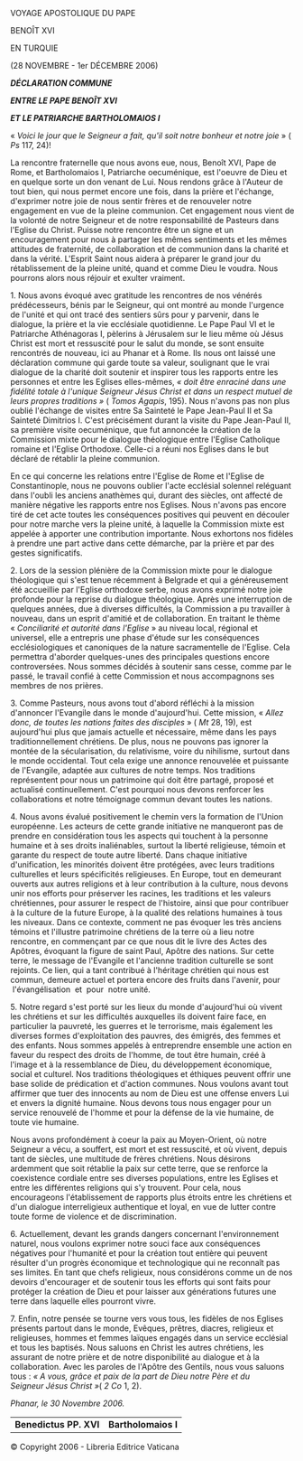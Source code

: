 VOYAGE APOSTOLIQUE DU PAPE

BENOÎT XVI

EN TURQUIE

(28 NOVEMBRE - 1er DÉCEMBRE 2006)

***DÉCLARATION COMMUNE***

***ENTRE LE PAPE BENOÎT XVI***

***ET LE PATRIARCHE BARTHOLOMAIOS I***

« *Voici le jour que le Seigneur a fait, qu'il soit notre bonheur et notre joie* » ( *Ps* 117, 24)!

La rencontre fraternelle que nous avons eue, nous, Benoît XVI, Pape de Rome, et Bartholomaios I, Patriarche oecuménique, est l'oeuvre de Dieu et en quelque sorte un don venant de Lui. Nous rendons grâce à l'Auteur de tout bien, qui nous permet encore une fois, dans la prière et l'échange, d'exprimer notre joie de nous sentir frères et de renouveler notre engagement en vue de la pleine communion. Cet engagement nous vient de la volonté de notre Seigneur et de notre responsabilité de Pasteurs dans l'Eglise du Christ. Puisse notre rencontre être un signe et un encouragement pour nous à partager les mêmes sentiments et les mêmes attitudes de fraternité, de collaboration et de communion dans la charité et dans la vérité. L'Esprit Saint nous aidera à préparer le grand jour du rétablissement de la pleine unité, quand et comme Dieu le voudra. Nous pourrons alors nous réjouir et exulter vraiment.

1. Nous avons évoqué avec gratitude les rencontres de nos vénérés prédécesseurs, bénis par le Seigneur, qui ont montré au monde l'urgence de l'unité et qui ont tracé des sentiers sûrs pour y parvenir, dans le dialogue, la prière et la vie ecclésiale quotidienne. Le Pape Paul VI et le Patriarche Athénagoras I, pèlerins à Jérusalem sur le lieu même où Jésus Christ est mort et ressuscité pour le salut du monde, se sont ensuite rencontrés de nouveau, ici au Phanar et à Rome. Ils nous ont laissé une déclaration commune qui garde toute sa valeur, soulignant que le vrai dialogue de la charité doit soutenir et inspirer tous les rapports entre les personnes et entre les Eglises elles-mêmes, *« *doit être enraciné dans une fidélité totale à l'unique Seigneur Jésus Christ et dans un respect mutuel de leurs propres traditions* »* ( *Tomos Agapis*, 195). Nous n'avons pas non plus oublié l'échange de visites entre Sa Sainteté le Pape Jean-Paul II et Sa Sainteté Dimitrios I. C'est précisément durant la visite du Pape Jean-Paul II, sa première visite oecuménique, que fut annoncée la création de la Commission mixte pour le dialogue théologique entre l'Eglise Catholique romaine et l'Eglise Orthodoxe. Celle-ci a réuni nos Eglises dans le but déclaré de rétablir la pleine communion.

En ce qui concerne les relations entre l'Eglise de Rome et l'Eglise de Constantinople, nous ne pouvons oublier l'acte ecclésial solennel reléguant dans l'oubli les anciens anathèmes qui, durant des siècles, ont affecté de manière négative les rapports entre nos Eglises. Nous n'avons pas encore tiré de cet acte toutes les conséquences positives qui peuvent en découler pour notre marche vers la pleine unité, à laquelle la Commission mixte est appelée à apporter une contribution importante. Nous exhortons nos fidèles à prendre une part active dans cette démarche, par la prière et par des gestes significatifs.

2. Lors de la session plénière de la Commission mixte pour le dialogue théologique qui s'est tenue récemment à Belgrade et qui a généreusement été accueillie par l'Eglise orthodoxe serbe, nous avons exprimé notre joie profonde pour la reprise du dialogue théologique. Après une interruption de quelques années, due à diverses difficultés, la Commission a pu travailler à nouveau, dans un esprit d'amitié et de collaboration. En traitant le thème « *Conciliarité et autorité dans l'Eglise* » au niveau local, régional et universel, elle a entrepris une phase d'étude sur les conséquences ecclésiologiques et canoniques de la nature sacramentelle de l'Eglise. Cela permettra d'aborder quelques-unes des principales questions encore controversées. Nous sommes décidés à soutenir sans cesse, comme par le passé, le travail confié à cette Commission et nous accompagnons ses membres de nos prières.

3. Comme Pasteurs, nous avons tout d'abord réfléchi à la mission d'annoncer l'Evangile dans le monde d'aujourd'hui. Cette mission, « *Allez donc, de toutes les nations faites des disciples* » ( *Mt* 28, 19), est aujourd'hui plus que jamais actuelle et nécessaire, même dans les pays traditionnellement chrétiens. De plus, nous ne pouvons pas ignorer la montée de la sécularisation, du relativisme, voire du nihilisme, surtout dans le monde occidental. Tout cela exige une annonce renouvelée et puissante de l'Evangile, adaptée aux cultures de notre temps. Nos traditions représentent pour nous un patrimoine qui doit être partagé, proposé et actualisé continuellement. C'est pourquoi nous devons renforcer les collaborations et notre témoignage commun devant toutes les nations.

4. Nous avons évalué positivement le chemin vers la formation de l'Union européenne. Les acteurs de cette grande initiative ne manqueront pas de prendre en considération tous les aspects qui touchent à la personne humaine et à ses droits inaliénables, surtout la liberté religieuse, témoin et garante du respect de toute autre liberté. Dans chaque initiative d'unification, les minorités doivent être protégées, avec leurs traditions culturelles et leurs spécificités religieuses. En Europe, tout en demeurant ouverts aux autres religions et à leur contribution à la culture, nous devons unir nos efforts pour préserver les racines, les traditions et les valeurs chrétiennes, pour assurer le respect de l'histoire, ainsi que pour contribuer à la culture de la future Europe, à la qualité des relations humaines à tous les niveaux. Dans ce contexte, comment ne pas évoquer les très anciens témoins et l'illustre patrimoine chrétiens de la terre où a lieu notre rencontre, en commençant par ce que nous dit le livre des Actes des Apôtres, évoquant la figure de saint Paul, Apôtre des nations. Sur cette terre, le message de l'Evangile et l'ancienne tradition culturelle se sont rejoints. Ce lien, qui a tant contribué à l'héritage chrétien qui nous est commun, demeure actuel et portera encore des fruits dans l'avenir, pour  l'évangélisation  et  pour  notre unité.

5. Notre regard s'est porté sur les lieux du monde d'aujourd'hui où vivent les chrétiens et sur les difficultés auxquelles ils doivent faire face, en particulier la pauvreté, les guerres et le terrorisme, mais également les diverses formes d'exploitation des pauvres, des émigrés, des femmes et des enfants. Nous sommes appelés à entreprendre ensemble une action en faveur du respect des droits de l'homme, de tout être humain, créé à l'image et à la ressemblance de Dieu, du développement économique, social et culturel. Nos traditions théologiques et éthiques peuvent offrir une base solide de prédication et d'action communes. Nous voulons avant tout affirmer que tuer des innocents au nom de Dieu est une offense envers Lui et envers la dignité humaine. Nous devons tous nous engager pour un service renouvelé de l'homme et pour la défense de la vie humaine, de toute vie humaine.

Nous avons profondément à coeur la paix au Moyen-Orient, où notre Seigneur a vécu, a souffert, est mort et est ressuscité, et où vivent, depuis tant de siècles, une multitude de frères chrétiens. Nous désirons ardemment que soit rétablie la paix sur cette terre, que se renforce la coexistence cordiale entre ses diverses populations, entre les Eglises et entre les différentes religions qui s'y trouvent. Pour cela, nous encourageons l'établissement de rapports plus étroits entre les chrétiens et d'un dialogue interreligieux authentique et loyal, en vue de lutter contre toute forme de violence et de discrimination.

6. Actuellement, devant les grands dangers concernant l'environnement naturel, nous voulons exprimer notre souci face aux conséquences négatives pour l'humanité et pour la création tout entière qui peuvent résulter d'un progrès économique et technologique qui ne reconnaît pas ses limites. En tant que chefs religieux, nous considérons comme un de nos devoirs d'encourager et de soutenir tous les efforts qui sont faits pour protéger la création de Dieu et pour laisser aux générations futures une terre dans laquelle elles pourront vivre.

7. Enfin, notre pensée se tourne vers vous tous, les fidèles de nos Eglises présents partout dans le monde, Evêques, prêtres, diacres, religieux et religieuses, hommes et femmes laïques engagés dans un service ecclésial et tous les baptisés. Nous saluons en Christ les autres chrétiens, les assurant de notre prière et de notre disponibilité au dialogue et à la collaboration. Avec les paroles de l'Apôtre des Gentils, nous vous saluons tous : *« *A vous, grâce et paix de la part de Dieu notre Père et du Seigneur Jésus Christ* »*( *2 Co* 1, 2).

*Phanar, le 30 Novembre 2006.*

|     |     |
| --- | --- |
| **Benedictus PP. XVI** | **Bartholomaios I** |

© Copyright 2006 - Libreria Editrice Vaticana